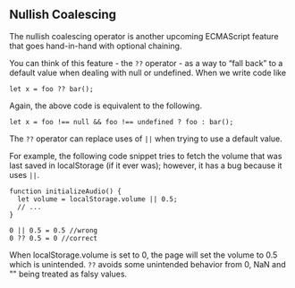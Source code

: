 ## Nullish Coalescing

The nullish coalescing operator is another upcoming ECMAScript feature that goes hand-in-hand with optional chaining.

You can think of this feature - the `??` operator - as a way to “fall back” to a default value when dealing with null or undefined. When we write code like
```
let x = foo ?? bar();
```
Again, the above code is equivalent to the following.
```
let x = foo !== null && foo !== undefined ? foo : bar();
```
The `??` operator can replace uses of `||` when trying to use a default value.

For example, the following code snippet tries to fetch the volume that was last saved in localStorage (if it ever was); however, it has a bug because it uses `||`.
```
function initializeAudio() {
  let volume = localStorage.volume || 0.5;
  // ...
}

0 || 0.5 = 0.5 //wrong
0 ?? 0.5 = 0 //correct
```
When localStorage.volume is set to 0, the page will set the volume to 0.5 which is unintended. `??` avoids some unintended behavior from 0, NaN and "" being treated as falsy values.


